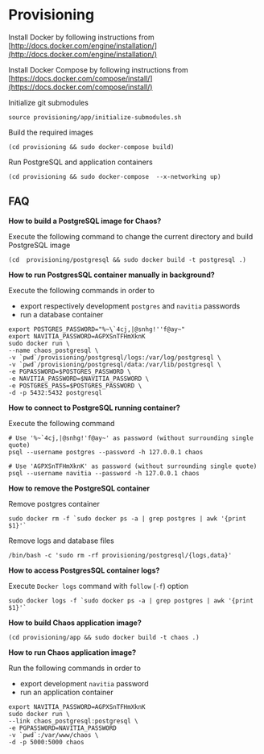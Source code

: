 # Provisioning

Install Docker by following instructions from [http://docs.docker.com/engine/installation/](http://docs.docker.com/engine/installation/)

Install Docker Compose by following instructions from [https://docs.docker.com/compose/install/](https://docs.docker.com/compose/install/)

Initialize git submodules

```
source provisioning/app/initialize-submodules.sh
```

Build the required images

```
(cd provisioning && sudo docker-compose build)
```

Run PostgreSQL and application containers

```
(cd provisioning && sudo docker-compose  --x-networking up)
```

## FAQ

**How to build a PostgreSQL image for Chaos?**

Execute the following command to change the current directory and build PostgreSQL image

```
(cd  provisioning/postgresql && sudo docker build -t postgresql .)
```

**How to run PostgresSQL container manually in background?**

Execute the following commands in order to
 * export respectively development `postgres` and `navitia` passwords
 * run a database container

```
export POSTGRES_PASSWORD="%~\`4cj,|@snhg!''f@ay~"
export NAVITIA_PASSWORD=AGPXSnTFHmXknK
sudo docker run \
--name chaos_postgresql \
-v `pwd`/provisioning/postgresql/logs:/var/log/postgresql \
-v `pwd`/provisioning/postgresql/data:/var/lib/postgresql \
-e PGPASSWORD=$POSTGRES_PASSWORD \
-e NAVITIA_PASSWORD=$NAVITIA_PASSWORD \
-e POSTGRES_PASS=$POSTGRES_PASSWORD \
-d -p 5432:5432 postgresql
```

**How to connect to PostgreSQL running container?**

Execute the following command

```
# Use '%~`4cj,|@snhg!'f@ay~' as password (without surrounding single quote)
psql --username postgres --password -h 127.0.0.1 chaos
```

```
# Use 'AGPXSnTFHmXknK' as password (without surrounding single quote)
psql --username navitia --password -h 127.0.0.1 chaos
```

**How to remove the PostgreSQL container**

Remove postgres container

```
sudo docker rm -f `sudo docker ps -a | grep postgres | awk '{print $1}'`
```

Remove logs and database files

```
/bin/bash -c 'sudo rm -rf provisioning/postgresql/{logs,data}'
```

**How to access PostgresSQL container logs?**

Execute `Docker logs` command with `follow` (`-f`) option

```
sudo docker logs -f `sudo docker ps -a | grep postgres | awk '{print $1}'`
```

**How to build Chaos application image?**

```
(cd provisioning/app && sudo docker build -t chaos .)
```

**How to run Chaos application image?**

Run the following commands in order to
 * export development `navitia` password
 * run an application container

```
export NAVITIA_PASSWORD=AGPXSnTFHmXknK
sudo docker run \
--link chaos_postgresql:postgresql \
-e PGPASSWORD=NAVITIA_PASSWORD
-v `pwd`:/var/www/chaos \
-d -p 5000:5000 chaos
```

